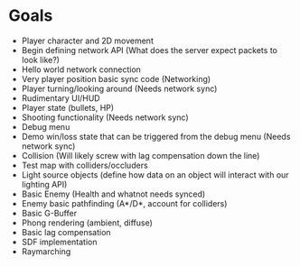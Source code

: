# Goals
* Player character and 2D movement
* Begin defining network API (What does the server expect packets to look like?)
* Hello world network connection
* Very player position basic sync code (Networking)
* Player turning/looking around (Needs network sync)
* Rudimentary UI/HUD
* Player state (bullets, HP)
* Shooting functionality (Needs network sync)
* Debug menu
* Demo win/loss state that can be triggered from the debug menu (Needs network sync)
* Collision (Will likely screw with lag compensation down the line)
* Test map with colliders/occluders
* Light source objects (define how data on an object will interact with our lighting API)
* Basic Enemy (Health and whatnot needs synced)
* Enemy basic pathfinding (A\*/D\*, account for colliders)
* Basic G-Buffer
* Phong rendering (ambient, diffuse)
* Basic lag compensation
* SDF implementation
* Raymarching
